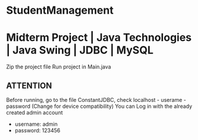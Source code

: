 # StudentManagement
# Midterm Project | Java Technologies | Java Swing | JDBC | MySQL

 Zip the project file
 Run project in Main.java

## ATTENTION
 Before running, go to the file ConstantJDBC, check localhost - userame - password (Change for device compatibility)
 You can Log in with the already created admin account 
 - username: admin
 - password: 123456
